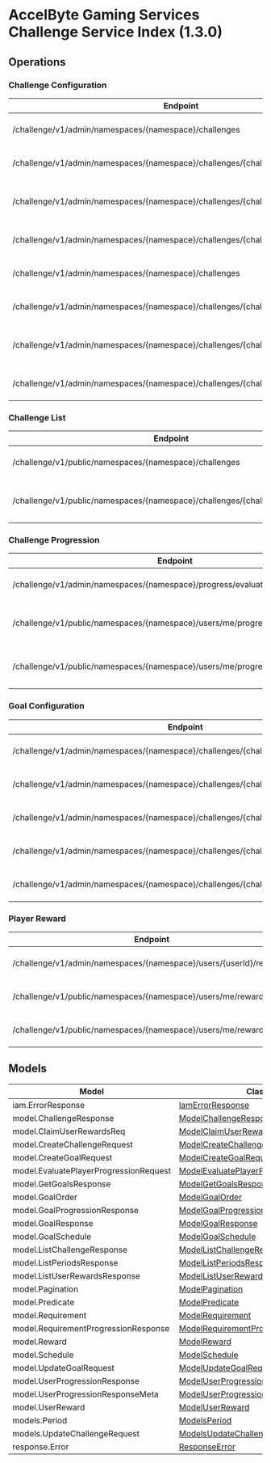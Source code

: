 [//]: # (<< Code generated. DO NOT EDIT!)

[//]: # (<< template file: ags_py_codegen)

# AccelByte Gaming Services Challenge Service Index (1.3.0)


## Operations

### Challenge Configuration
| Endpoint | Method | ID | Deprecated | Class | Wrapper | Example |
|---|---|---|---|---|---|---|
| /challenge/v1/admin/namespaces/{namespace}/challenges | POST | adminCreateChallenge | `false` | [AdminCreateChallenge](../../accelbyte_py_sdk/api/challenge/operations/challenge_configuration/admin_create_challenge.py) | [admin_create_challenge](../../accelbyte_py_sdk/api/challenge/wrappers/_challenge_configuration.py) | [accelbyte_py_sdk_cli challenge-admin-create-challenge](../../samples/cli/accelbyte_py_sdk_cli/challenge/_admin_create_challenge.py) |
| /challenge/v1/admin/namespaces/{namespace}/challenges/{challengeCode} | DELETE | adminDeleteChallenge | `false` | [AdminDeleteChallenge](../../accelbyte_py_sdk/api/challenge/operations/challenge_configuration/admin_delete_challenge.py) | [admin_delete_challenge](../../accelbyte_py_sdk/api/challenge/wrappers/_challenge_configuration.py) | [accelbyte_py_sdk_cli challenge-admin-delete-challenge](../../samples/cli/accelbyte_py_sdk_cli/challenge/_admin_delete_challenge.py) |
| /challenge/v1/admin/namespaces/{namespace}/challenges/{challengeCode}/tied | DELETE | adminDeleteTiedChallenge | `false` | [AdminDeleteTiedChallenge](../../accelbyte_py_sdk/api/challenge/operations/challenge_configuration/admin_delete_tied_challenge.py) | [admin_delete_tied_challenge](../../accelbyte_py_sdk/api/challenge/wrappers/_challenge_configuration.py) | [accelbyte_py_sdk_cli challenge-admin-delete-tied-challenge](../../samples/cli/accelbyte_py_sdk_cli/challenge/_admin_delete_tied_challenge.py) |
| /challenge/v1/admin/namespaces/{namespace}/challenges/{challengeCode} | GET | adminGetChallenge | `false` | [AdminGetChallenge](../../accelbyte_py_sdk/api/challenge/operations/challenge_configuration/admin_get_challenge.py) | [admin_get_challenge](../../accelbyte_py_sdk/api/challenge/wrappers/_challenge_configuration.py) | [accelbyte_py_sdk_cli challenge-admin-get-challenge](../../samples/cli/accelbyte_py_sdk_cli/challenge/_admin_get_challenge.py) |
| /challenge/v1/admin/namespaces/{namespace}/challenges | GET | adminGetChallenges | `false` | [AdminGetChallenges](../../accelbyte_py_sdk/api/challenge/operations/challenge_configuration/admin_get_challenges.py) | [admin_get_challenges](../../accelbyte_py_sdk/api/challenge/wrappers/_challenge_configuration.py) | [accelbyte_py_sdk_cli challenge-admin-get-challenges](../../samples/cli/accelbyte_py_sdk_cli/challenge/_admin_get_challenges.py) |
| /challenge/v1/admin/namespaces/{namespace}/challenges/{challengeCode}/periods | GET | adminGetPeriods | `false` | [AdminGetPeriods](../../accelbyte_py_sdk/api/challenge/operations/challenge_configuration/admin_get_periods.py) | [admin_get_periods](../../accelbyte_py_sdk/api/challenge/wrappers/_challenge_configuration.py) | [accelbyte_py_sdk_cli challenge-admin-get-periods](../../samples/cli/accelbyte_py_sdk_cli/challenge/_admin_get_periods.py) |
| /challenge/v1/admin/namespaces/{namespace}/challenges/{challengeCode}/randomize | POST | adminRandomizeChallenge | `false` | [AdminRandomizeChallenge](../../accelbyte_py_sdk/api/challenge/operations/challenge_configuration/admin_randomize_challenge.py) | [admin_randomize_challenge](../../accelbyte_py_sdk/api/challenge/wrappers/_challenge_configuration.py) | [accelbyte_py_sdk_cli challenge-admin-randomize-challenge](../../samples/cli/accelbyte_py_sdk_cli/challenge/_admin_randomize_challenge.py) |
| /challenge/v1/admin/namespaces/{namespace}/challenges/{challengeCode} | PUT | adminUpdateChallenge | `false` | [AdminUpdateChallenge](../../accelbyte_py_sdk/api/challenge/operations/challenge_configuration/admin_update_challenge.py) | [admin_update_challenge](../../accelbyte_py_sdk/api/challenge/wrappers/_challenge_configuration.py) | [accelbyte_py_sdk_cli challenge-admin-update-challenge](../../samples/cli/accelbyte_py_sdk_cli/challenge/_admin_update_challenge.py) |

### Challenge List
| Endpoint | Method | ID | Deprecated | Class | Wrapper | Example |
|---|---|---|---|---|---|---|
| /challenge/v1/public/namespaces/{namespace}/challenges | GET | GetChallenges | `false` | [GetChallenges](../../accelbyte_py_sdk/api/challenge/operations/challenge_list/get_challenges.py) | [get_challenges](../../accelbyte_py_sdk/api/challenge/wrappers/_challenge_list.py) | [accelbyte_py_sdk_cli challenge-get-challenges](../../samples/cli/accelbyte_py_sdk_cli/challenge/_get_challenges.py) |
| /challenge/v1/public/namespaces/{namespace}/challenges/{challengeCode}/goals | GET | publicGetScheduledGoals | `false` | [PublicGetScheduledGoals](../../accelbyte_py_sdk/api/challenge/operations/challenge_list/public_get_scheduled_goals.py) | [public_get_scheduled_goals](../../accelbyte_py_sdk/api/challenge/wrappers/_challenge_list.py) | [accelbyte_py_sdk_cli challenge-public-get-scheduled-goals](../../samples/cli/accelbyte_py_sdk_cli/challenge/_public_get_scheduled_goals.py) |

### Challenge Progression
| Endpoint | Method | ID | Deprecated | Class | Wrapper | Example |
|---|---|---|---|---|---|---|
| /challenge/v1/admin/namespaces/{namespace}/progress/evaluate | POST | adminEvaluateProgress | `false` | [AdminEvaluateProgress](../../accelbyte_py_sdk/api/challenge/operations/challenge_progression/admin_evaluate_progress.py) | [admin_evaluate_progress](../../accelbyte_py_sdk/api/challenge/wrappers/_challenge_progression.py) | [accelbyte_py_sdk_cli challenge-admin-evaluate-progress](../../samples/cli/accelbyte_py_sdk_cli/challenge/_admin_evaluate_progress.py) |
| /challenge/v1/public/namespaces/{namespace}/users/me/progress/evaluate | POST | EvaluateMyProgress | `false` | [EvaluateMyProgress](../../accelbyte_py_sdk/api/challenge/operations/challenge_progression/evaluate_my_progress.py) | [evaluate_my_progress](../../accelbyte_py_sdk/api/challenge/wrappers/_challenge_progression.py) | [accelbyte_py_sdk_cli challenge-evaluate-my-progress](../../samples/cli/accelbyte_py_sdk_cli/challenge/_evaluate_my_progress.py) |
| /challenge/v1/public/namespaces/{namespace}/users/me/progress/{challengeCode} | GET | publicGetUserProgression | `false` | [PublicGetUserProgression](../../accelbyte_py_sdk/api/challenge/operations/challenge_progression/public_get_user_progression.py) | [public_get_user_progression](../../accelbyte_py_sdk/api/challenge/wrappers/_challenge_progression.py) | [accelbyte_py_sdk_cli challenge-public-get-user-progression](../../samples/cli/accelbyte_py_sdk_cli/challenge/_public_get_user_progression.py) |

### Goal Configuration
| Endpoint | Method | ID | Deprecated | Class | Wrapper | Example |
|---|---|---|---|---|---|---|
| /challenge/v1/admin/namespaces/{namespace}/challenges/{challengeCode}/goals | POST | adminCreateGoal | `false` | [AdminCreateGoal](../../accelbyte_py_sdk/api/challenge/operations/goal_configuration/admin_create_goal.py) | [admin_create_goal](../../accelbyte_py_sdk/api/challenge/wrappers/_goal_configuration.py) | [accelbyte_py_sdk_cli challenge-admin-create-goal](../../samples/cli/accelbyte_py_sdk_cli/challenge/_admin_create_goal.py) |
| /challenge/v1/admin/namespaces/{namespace}/challenges/{challengeCode}/goals/{code} | DELETE | adminDeleteGoal | `false` | [AdminDeleteGoal](../../accelbyte_py_sdk/api/challenge/operations/goal_configuration/admin_delete_goal.py) | [admin_delete_goal](../../accelbyte_py_sdk/api/challenge/wrappers/_goal_configuration.py) | [accelbyte_py_sdk_cli challenge-admin-delete-goal](../../samples/cli/accelbyte_py_sdk_cli/challenge/_admin_delete_goal.py) |
| /challenge/v1/admin/namespaces/{namespace}/challenges/{challengeCode}/goals/{code} | GET | adminGetGoal | `false` | [AdminGetGoal](../../accelbyte_py_sdk/api/challenge/operations/goal_configuration/admin_get_goal.py) | [admin_get_goal](../../accelbyte_py_sdk/api/challenge/wrappers/_goal_configuration.py) | [accelbyte_py_sdk_cli challenge-admin-get-goal](../../samples/cli/accelbyte_py_sdk_cli/challenge/_admin_get_goal.py) |
| /challenge/v1/admin/namespaces/{namespace}/challenges/{challengeCode}/goals | GET | adminGetGoals | `false` | [AdminGetGoals](../../accelbyte_py_sdk/api/challenge/operations/goal_configuration/admin_get_goals.py) | [admin_get_goals](../../accelbyte_py_sdk/api/challenge/wrappers/_goal_configuration.py) | [accelbyte_py_sdk_cli challenge-admin-get-goals](../../samples/cli/accelbyte_py_sdk_cli/challenge/_admin_get_goals.py) |
| /challenge/v1/admin/namespaces/{namespace}/challenges/{challengeCode}/goals/{code} | PUT | adminUpdateGoals | `false` | [AdminUpdateGoals](../../accelbyte_py_sdk/api/challenge/operations/goal_configuration/admin_update_goals.py) | [admin_update_goals](../../accelbyte_py_sdk/api/challenge/wrappers/_goal_configuration.py) | [accelbyte_py_sdk_cli challenge-admin-update-goals](../../samples/cli/accelbyte_py_sdk_cli/challenge/_admin_update_goals.py) |

### Player Reward
| Endpoint | Method | ID | Deprecated | Class | Wrapper | Example |
|---|---|---|---|---|---|---|
| /challenge/v1/admin/namespaces/{namespace}/users/{userId}/rewards | GET | adminGetUserRewards | `false` | [AdminGetUserRewards](../../accelbyte_py_sdk/api/challenge/operations/player_reward/admin_get_user_rewards.py) | [admin_get_user_rewards](../../accelbyte_py_sdk/api/challenge/wrappers/_player_reward.py) | [accelbyte_py_sdk_cli challenge-admin-get-user-rewards](../../samples/cli/accelbyte_py_sdk_cli/challenge/_admin_get_user_rewards.py) |
| /challenge/v1/public/namespaces/{namespace}/users/me/rewards/claim | POST | publicClaimUserRewards | `false` | [PublicClaimUserRewards](../../accelbyte_py_sdk/api/challenge/operations/player_reward/public_claim_user_rewards.py) | [public_claim_user_rewards](../../accelbyte_py_sdk/api/challenge/wrappers/_player_reward.py) | [accelbyte_py_sdk_cli challenge-public-claim-user-rewards](../../samples/cli/accelbyte_py_sdk_cli/challenge/_public_claim_user_rewards.py) |
| /challenge/v1/public/namespaces/{namespace}/users/me/rewards | GET | publicGetUserRewards | `false` | [PublicGetUserRewards](../../accelbyte_py_sdk/api/challenge/operations/player_reward/public_get_user_rewards.py) | [public_get_user_rewards](../../accelbyte_py_sdk/api/challenge/wrappers/_player_reward.py) | [accelbyte_py_sdk_cli challenge-public-get-user-rewards](../../samples/cli/accelbyte_py_sdk_cli/challenge/_public_get_user_rewards.py) |


## Models
| Model | Class |
|---|---|
| iam.ErrorResponse | [IamErrorResponse](../../accelbyte_py_sdk/api/challenge/models/iam_error_response.py) |
| model.ChallengeResponse | [ModelChallengeResponse](../../accelbyte_py_sdk/api/challenge/models/model_challenge_response.py) |
| model.ClaimUserRewardsReq | [ModelClaimUserRewardsReq](../../accelbyte_py_sdk/api/challenge/models/model_claim_user_rewards_req.py) |
| model.CreateChallengeRequest | [ModelCreateChallengeRequest](../../accelbyte_py_sdk/api/challenge/models/model_create_challenge_request.py) |
| model.CreateGoalRequest | [ModelCreateGoalRequest](../../accelbyte_py_sdk/api/challenge/models/model_create_goal_request.py) |
| model.EvaluatePlayerProgressionRequest | [ModelEvaluatePlayerProgressionRequest](../../accelbyte_py_sdk/api/challenge/models/model_evaluate_player_progression_request.py) |
| model.GetGoalsResponse | [ModelGetGoalsResponse](../../accelbyte_py_sdk/api/challenge/models/model_get_goals_response.py) |
| model.GoalOrder | [ModelGoalOrder](../../accelbyte_py_sdk/api/challenge/models/model_goal_order.py) |
| model.GoalProgressionResponse | [ModelGoalProgressionResponse](../../accelbyte_py_sdk/api/challenge/models/model_goal_progression_response.py) |
| model.GoalResponse | [ModelGoalResponse](../../accelbyte_py_sdk/api/challenge/models/model_goal_response.py) |
| model.GoalSchedule | [ModelGoalSchedule](../../accelbyte_py_sdk/api/challenge/models/model_goal_schedule.py) |
| model.ListChallengeResponse | [ModelListChallengeResponse](../../accelbyte_py_sdk/api/challenge/models/model_list_challenge_response.py) |
| model.ListPeriodsResponse | [ModelListPeriodsResponse](../../accelbyte_py_sdk/api/challenge/models/model_list_periods_response.py) |
| model.ListUserRewardsResponse | [ModelListUserRewardsResponse](../../accelbyte_py_sdk/api/challenge/models/model_list_user_rewards_response.py) |
| model.Pagination | [ModelPagination](../../accelbyte_py_sdk/api/challenge/models/model_pagination.py) |
| model.Predicate | [ModelPredicate](../../accelbyte_py_sdk/api/challenge/models/model_predicate.py) |
| model.Requirement | [ModelRequirement](../../accelbyte_py_sdk/api/challenge/models/model_requirement.py) |
| model.RequirementProgressionResponse | [ModelRequirementProgressionResponse](../../accelbyte_py_sdk/api/challenge/models/model_requirement_progression_response.py) |
| model.Reward | [ModelReward](../../accelbyte_py_sdk/api/challenge/models/model_reward.py) |
| model.Schedule | [ModelSchedule](../../accelbyte_py_sdk/api/challenge/models/model_schedule.py) |
| model.UpdateGoalRequest | [ModelUpdateGoalRequest](../../accelbyte_py_sdk/api/challenge/models/model_update_goal_request.py) |
| model.UserProgressionResponse | [ModelUserProgressionResponse](../../accelbyte_py_sdk/api/challenge/models/model_user_progression_response.py) |
| model.UserProgressionResponseMeta | [ModelUserProgressionResponseMeta](../../accelbyte_py_sdk/api/challenge/models/model_user_progression_response_meta.py) |
| model.UserReward | [ModelUserReward](../../accelbyte_py_sdk/api/challenge/models/model_user_reward.py) |
| models.Period | [ModelsPeriod](../../accelbyte_py_sdk/api/challenge/models/models_period.py) |
| models.UpdateChallengeRequest | [ModelsUpdateChallengeRequest](../../accelbyte_py_sdk/api/challenge/models/models_update_challenge_request.py) |
| response.Error | [ResponseError](../../accelbyte_py_sdk/api/challenge/models/response_error.py) |
